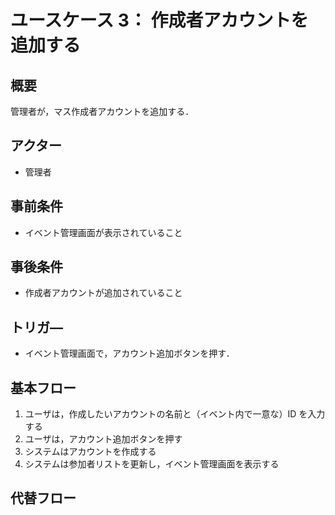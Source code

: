 # ユースケース 3： 作成者アカウントを追加する

## 概要

管理者が，マス作成者アカウントを追加する．

## アクター

- 管理者

## 事前条件

- イベント管理画面が表示されていること

## 事後条件

- 作成者アカウントが追加されていること

## トリガ―

- イベント管理画面で，アカウント追加ボタンを押す．

## 基本フロー

1. ユーザは，作成したいアカウントの名前と（イベント内で一意な）ID を入力する
2. ユーザは，アカウント追加ボタンを押す
3. システムはアカウントを作成する
4. システムは参加者リストを更新し，イベント管理画面を表示する

## 代替フロー
